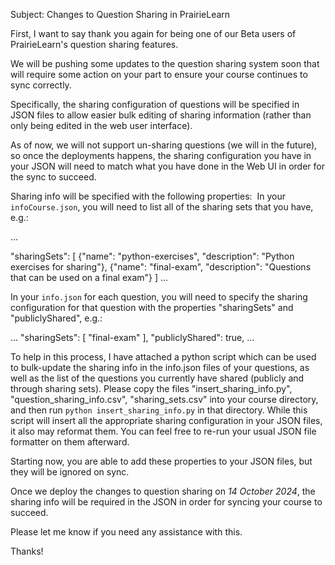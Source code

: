 Subject: Changes to Question Sharing in PrairieLearn

First, I want to say thank you again for being one of our Beta users of PrairieLearn's question sharing features.

We will be pushing some updates to the question sharing system soon that will require some action on your part to ensure your course continues to sync correctly.

Specifically, the sharing configuration of questions will be specified in JSON files to allow easier bulk editing of sharing information (rather than only being edited in the web user interface).

As of now, we will not support un-sharing questions (we will in the future), so once the deployments happens, the sharing configuration you have in your JSON will need to match what you have done in the Web UI in order for the sync to succeed.

Sharing info will be specified with the following properties: 
In your `infoCourse.json`, you will need to list all of the sharing sets that you have, e.g.:

...

"sharingSets": [
{"name": "python-exercises", "description": "Python exercises for sharing"},
{"name": "final-exam", "description": "Questions that can be used on a final exam"}
]
...

In your `info.json` for each question, you will need to specify the sharing configuration for that question with the properties "sharingSets" and "publiclyShared", e.g.:

...
"sharingSets": [
"final-exam"
],
"publiclyShared": true,
...

To help in this process, I have attached a python script which can be used to bulk-update the sharing info in the info.json files of your questions, as well as the list of the questions you currently have shared (publicly and through sharing sets). Please copy the files "insert_sharing_info.py", "question_sharing_info.csv", "sharing_sets.csv" into your course directory, and then run `python insert_sharing_info.py` in that directory. While this script will insert all the appropriate sharing configuration in your JSON files, it also may reformat them. You can feel free to re-run your usual JSON file formatter on them afterward.

Starting now, you are able to add these properties to your JSON files, but they will be ignored on sync.

Once we deploy the changes to question sharing on _14 October 2024_, the sharing info will be required in the JSON in order for syncing your course to succeed.

Please let me know if you need any assistance with this.

Thanks!
